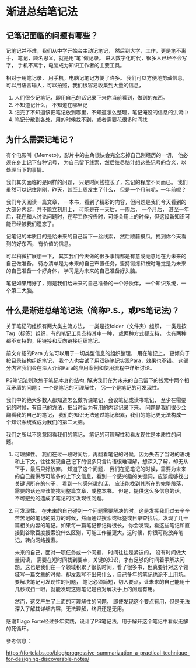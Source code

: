 # 渐进总结笔记法

## 记笔记面临的问题有哪些？ 

记笔记并不难，我们从中学开始会主动记笔记， 然后到大学，工作，更是笔不离手， 笔记，顾名思义，就是用”笔“做记录。 进入数字化时代，很多人已经不会写字， 手机不离手，电脑成为知识工作者的主要工具。 

相对于用笔记录， 用手机，电脑记笔记方便了许多。 我们可以方便地剪藏信息， 可以用语言输入，可以拍照，我们很容易收集到大量的信息， 

1. 人们很少记笔记，即用自己的话记录下来你当前看到，做到的东西。
2. 不知道记什么， 不知道在哪里记
3. 记完了不知道该把笔记放到哪里，不知道怎么整理，笔记淹没的信息的洪流中
4. 笔记分散到各处，用的时候找不到，或者需要花很多时间找

## 为什么需要记笔记？ 

有个电影叫《Memeto》，影片中的主角很快会完全忘掉自己刚经历的一切， 他必须在身上记下各种记号， 为自己留下线索，然后绞尽脑汁想这些记号的含义，以处理当下的事情。 

我们其实面临的是同样的问题， 只是时间线拉长了，忘记的程度不同而已。 我们虽然可以记住刚刚，昨天，甚至上周发生了什么， 但是一个月前呢，一年前呢？  

我们今天阅读一篇文章， 一本书，看到了精彩的内容，但问题是我们今天看到的大部分内容，并不能立刻用上， 可能是在一天后，一周后， 一个月后， 甚至一年后，我在和人讨论问题时，在写工作报告时，可能会用上的时候，但这段新知识可能已经被我们遗忘了。 

记笔记的本质目的是给未来的自己留下一丝线索， 然后顺藤摸瓜，找到你今天看到的好东西， 有价值的信息。

可以稍微扩展想一下， 其实我们今天做的很多事情都是有意或无意地在为未来的自己做准备。  待办清单是为未来的自己布置任务，坚持锻炼和按时睡觉是为未来的自己准备一个好身体， 学习是为未来的自己准备好头脑。 

笔记如果用好了，则是我们给未来的自己准备的一个好伙伴， 一个知识系统，一个第二大脑。

## 什么是渐进总结笔记法（简称P.S.，或PS笔记法)？

关于笔记的组织有两大类主流方法， 一类是按folder（文件夹）组织， 一类是按Tag（标签）组织，有的笔记工具支持其中一种， 或两种方式都支持， 也有两种都不支持的，用链接和反向链接组织笔记。 

前文介绍的Para 方法可以用于一切类型信息的组织整理， 用在笔记上， 更倾向于按目录结构组织笔记， 我个人也尝试了用双链笔记实现Para，效果也不错。 这部分内容我们会在深入介绍Para的应用案例和使用流程中详细讨论。 

PS笔记法则聚焦于笔记本身的结构, 解决我们在为未来的自己留下的线索中两个相互矛盾的问题： 一个是笔记的可理解性， 另一个是笔记的可发现性。 

我们中的绝大多数人都知道怎么做听课笔记，会议笔记或读书笔记， 至少在需要记的时候，有自己的方法，把当时认为有用的内容记录下来。 问题是我们很少会翻看我的自己的笔记， 我们的知识无法通过笔记积累，我们的笔记更无法构成一个知识系统或成为我们的第二大脑。 

我们之所以不愿意回看我们的笔记， 笔记的可理解性和看发现性是本质性的问题。 

1. 可理解性。 我们在过一段时间后，再翻看笔记的时候，因为失去了当时的语境和上下文，往往发现自己记下的很多只言片语很难理解，想深入了解，却无从下手，最后只好放弃。  知道了这个问题， 我们在记笔记的时候，需要为未来的自己提供尽可能多的上下文信息，看到一个感兴趣的关键词，应该能够找出关键词所在的句子， 看到一句感兴趣的话， 应该能找到其所在的完整段落，需要的话还应该能找到整篇文章，或整本书。 但是，提供这么多信息的话， 不可避免的造成了笔记的可发现性问题。 

2. 可发现性。 在未来的自己碰到一个问题需要解决的时，这是发挥我们过去辛辛苦苦记的笔记的威力的时候，然而通过搜索或标签或目录查找后，发现了几十篇相关内容的笔记。如果每一篇笔记都记得很长， 你会发现，看这些笔记和直接到谷歌百度搜索没什么区别，可能工作量更大，这时候，你很可能放弃笔记，转向网络搜索。 

   未来的自己，面对一项任务或一个问题， 时间往往是紧迫的， 没有时间做大量阅读， 需要在短时间找到要点，关键的知识，才有足够的时间着手解决问题。这也是我们在一个领域积累了很长时间，看了很多书，但真要针对这个领域写一篇文章的时候，却发现写不出来什么，自己多年的笔记也派不上用场。 要解决笔记可发现性的问题， 笔记必须简短，切入要点，让未来的自己能用十几秒或扫一眼，就能发现这则笔记是否对解决手上的问题有用。 

   然而，这又产生了上面的可理解性的问题， 即使发现这个要点有用，但是无法深入了解其详细内容，无法理解，终归还是无用。 

感谢Tiago Forte经过多年实践，设计了PS笔记法，用于解开这个笔记中看似无解的死循环。  

<!--欲知后事如何，且听下回分解，😁 现在得准备带孩子去看牙医了-->

参考信息：

https://fortelabs.co/blog/progressive-summarization-a-practical-technique-for-designing-discoverable-notes/

